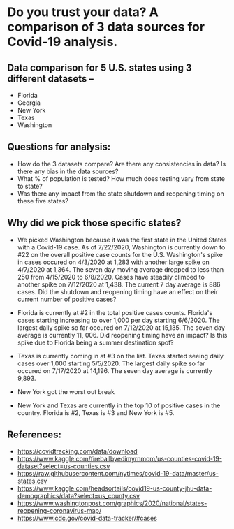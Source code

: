 # Do you trust your data?  A comparison of 3 data sources for Covid-19 analysis.

## Data comparison for 5 U.S. states using 3 different datasets – 
* Florida
* Georgia
* New York
* Texas
* Washington 

## Questions for analysis:
* How do the 3 datasets compare?  Are there any consistencies in data?  Is there any bias in the data sources?
* What % of population is tested?  How much does testing vary from state to state?
* Was there any impact from the state shutdown and reopening timing on these five states?

## Why did we pick those specific states?
*  We picked Washington because it was the first state in the United States with a Covid-19 case.  As of 7/22/2020, Washington is currently down to #22 on the overall positive case counts for the U.S.  Washington's spike in cases occured on 4/3/2020 at 1,283 with another large spike on 4/7/2020 at 1,364.  The seven day moving average dropped to less than 250 from 4/15/2020 to 6/8/2020.  Cases have steadily climbed to another spike on 7/12/2020 at 1,438.  The current 7 day average is 886 cases.   Did the shutdown and reopening timing have an effect on their current number of positive cases? 
* Florida is currently at #2 in the total positive cases counts. Florida's cases starting increasing to over 1,000 per day starting 6/6/2020.  The largest daily spike so far occured on 7/12/2020 at 15,135.  The seven day average is currently 11, 006.  Did reopening timing have an impact?  Is this spike due to Florida being a summer destination spot?
* Texas is currently coming in at #3 on the list.  Texas started seeing daily cases over 1,000 starting 5/5/2020.  The largest daily spike so far occured on 7/17/2020 at 14,196.  The seven day average is currently 9,893.
* New York got the worst out break 

* New York and Texas are currently in the top 10 of positive cases in the country.  Florida is #2, Texas is #3 and New York is #5.



## References:
* https://covidtracking.com/data/download
* https://www.kaggle.com/fireballbyedimyrnmom/us-counties-covid-19-dataset?select=us-counties.csv
* https://raw.githubusercontent.com/nytimes/covid-19-data/master/us-states.csv
* https://www.kaggle.com/headsortails/covid19-us-county-jhu-data-demographics/data?select=us_county.csv
* https://www.washingtonpost.com/graphics/2020/national/states-reopening-coronavirus-map/
* https://www.cdc.gov/covid-data-tracker/#cases




